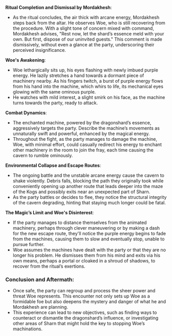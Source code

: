 **Ritual Completion and Dismissal by Mordakhesh**:

- As the ritual concludes, the air thick with arcane energy, Mordakhesh steps back from the altar. He observes Woe, who is still recovering from the procedure. With a slight tone of concern mixed with command, Mordakhesh advises, "Rest now, let the shard’s essence meld with your own. But first, dispose of our uninvited guests." This comment is made dismissively, without even a glance at the party, underscoring their perceived insignificance.

**Woe's Awakening**:

- Woe lethargically sits up, his eyes flashing with newly imbued purple energy. He lazily stretches a hand towards a dormant piece of machinery nearby. As his fingers twitch, a burst of purple energy flows from his hand into the machine, which whirs to life, its mechanical eyes glowing with the same ominous purple.
- He watches with mild interest, a slight smirk on his face, as the machine turns towards the party, ready to attack.

**Combat Dynamics**:

- The enchanted machine, powered by the dragonshard’s essence, aggressively targets the party. Describe the machine’s movements as unnaturally swift and powerful, enhanced by the magical energy.
- Throughout the fight, as the party manages to damage the machine, Woe, with minimal effort, could casually redirect his energy to enchant other machinery in the room to join the fray, each time causing the cavern to rumble ominously.

**Environmental Collapse and Escape Routes**:

- The ongoing battle and the unstable arcane energy cause the cavern to shake violently. Debris falls, blocking the path they originally took while conveniently opening up another route that leads deeper into the maze of the Kogs and possibly exits near an unexpected part of Sharn.
- As the party battles or decides to flee, they notice the structural integrity of the cavern degrading, hinting that staying much longer could be fatal.

**The Magic’s Limit and Woe's Disinterest**:

- If the party manages to distance themselves from the animated machinery, perhaps through clever maneuvering or by making a dash for the new escape route, they'll notice the purple energy begins to fade from the machines, causing them to slow and eventually stop, unable to pursue further.
- Woe assumes the machines have dealt with the party or that they are no longer his problem. He dismisses them from his mind and exits via his own means, perhaps a portal or cloaked in a shroud of shadows, to recover from the ritual’s exertions.

### Conclusion and Aftermath:

- Once safe, the party can regroup and process the sheer power and threat Woe represents. This encounter not only sets up Woe as a formidable foe but also deepens the mystery and danger of what he and Mordakhesh are planning.
- This experience can lead to new objectives, such as finding ways to counteract or dismantle the dragonshard’s influence, or investigating other areas of Sharn that might hold the key to stopping Woe’s machinations.